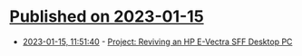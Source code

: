 # [Published on 2023-01-15](index.md)

* [2023-01-15, 11:51:40](https://news.ycombinator.com/item?id=34388735) - [Project: Reviving an HP E-Vectra SFF Desktop PC](https://goughlui.com/2023/01/14/project-reviving-an-hp-e-vectra-sff-desktop-pc/)
